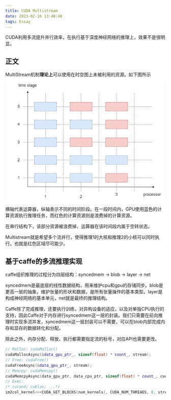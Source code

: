 ```yaml
---
title: CUDA Multistream
date: 2023-02-16 13:48:48
tags: Essay
---
```


CUDA利用多流提升并行效率，在执行基于深度神经网络的推理上，效果不是很明显。

<!--more-->

## 正文

MultiStream机制**理论上**可以使用在时空图上未被利用的资源。如下图所示

![](/img/CUDA-Multistream/时空图.jpg)

横轴代表运算器，纵轴表示不同的时间阶段。在一段时间内，GPU使用蓝色的计算资源执行推理任务，而红色的计算资源则是浪费掉的计算资源。

在串行结构下，该部分资源被浪费掉，运算器在该时间段内属于空转状态。

Multistream就是希望多个流并行，使得推理1的大核和推理2的小核可以同时执行。也就是红色区域尽可能少。

## 基于caffe的多流推理实现

caffe组织推理的过程分为四层结构：syncedmem -> blob -> layer -> net

syncedmem是最底层的线性数据结构，用来维护cpu和gpu的存储同步。blob是更高一层的抽象，维护张量的形状和数据，是所有张量操作的基本类型。layer是构成神经网络的基本单元，net就是最终的推理结构。

Caffe除了完成推理，还要执行训练，对异构设备的适应，以及对单独CPU执行的支持，因此Caffe对于内存进行syncedmem这一层的封装。我们只需要在前向推理时实现多流并发，syncedmem这一层封装可以不需要，可以在blob内部完成内存和显存的数据转化和分配。

除此之外，内存分配、释放、执行都需要指定流的标号，对应API也需要更改。

```C++
// Malloc: cudaMalloc()
cudaMallocAsync(&data_gpu_ptr_, sizeof(float) * count_, stream);
// Free: cudaFree()
cudaFreeAsync(&data_gpu_ptr_, stream);
// Memcpy: cudaMemcpy()
cudaMemcpyAsync(data_gpu_ptr, data_cpu_ptr, sizeof(float) * count_, cudaMemcpyHostToDevice, stream);
// Exec: 
/* curand; cublas; ...*/
im2col_kernel<<<CUDA_GET_BLOCKS(num_kernels), CUDA_NUM_THREADS, 0, stream>>>();
```










